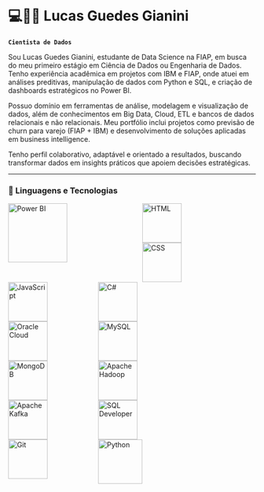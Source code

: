 # 💻👨‍💻 Lucas Guedes Gianini

**`Cientista de Dados`**

Sou Lucas Guedes Gianini, estudante de Data Science na FIAP, em busca do meu primeiro estágio em Ciência de Dados ou Engenharia de Dados. Tenho experiência acadêmica em projetos com IBM e FIAP, onde atuei em análises preditivas, manipulação de dados com Python e SQL, e criação de dashboards estratégicos no Power BI.

Possuo domínio em ferramentas de análise, modelagem e visualização de dados, além de conhecimentos em Big Data, Cloud, ETL e bancos de dados relacionais e não relacionais. Meu portfólio inclui projetos como previsão de churn para varejo (FIAP + IBM) e desenvolvimento de soluções aplicadas em business intelligence.

Tenho perfil colaborativo, adaptável e orientado a resultados, buscando transformar dados em insights práticos que apoiem decisões estratégicas.

---


### 🤖 Linguagens e Tecnologias

<p>

<img 
    align="left" 
    alt="Power BI" 
    title="Power BI"
    width="120px" 
    style="padding-right: 150px;" 
    src="https://thimantha.wordpress.com/wp-content/uploads/2018/08/maxresdefault1.jpg"
/>

<img 
    align="left" 
    alt="HTML"
    title="HTML" 
    width="80px" 
    style="padding-right: 100px;" 
    src="https://cdn.jsdelivr.net/gh/devicons/devicon@latest/icons/html5/html5-original.svg" 
/>
<img 
    align="left" 
    alt="CSS" 
    title="CSS"
    width="80px" 
    style="padding-right: 100px;" 
    src="https://cdn.jsdelivr.net/gh/devicons/devicon@latest/icons/css3/css3-original.svg" 
/>
<img 
    align="left" 
    alt="JavaScript" 
    title="JavaScript"
    width="80px" 
    style="padding-right: 100px;" 
    src="https://cdn.jsdelivr.net/gh/devicons/devicon@latest/icons/javascript/javascript-original.svg" 
/>
<img 
    align="left" 
    alt="C#"
    title="C#" 
    width="80px" 
    style="padding-right: 100px;" 
    src="https://cdn.jsdelivr.net/gh/devicons/devicon@latest/icons/csharp/csharp-original.svg"
/>
<img 
    align="left" 
    alt="Oracle Cloud"
    title="Oracle Cloud" 
    width="80px" 
    style="padding-right: 100px;" 
    src="https://cdn.jsdelivr.net/gh/devicons/devicon@latest/icons/oracle/oracle-original.svg"
/>
<img 
    align="left" 
    alt="MySQL" 
    title="MySQL"
    width="80px" 
    style="padding-right: 100px;" 
    src="https://cdn.jsdelivr.net/gh/devicons/devicon@latest/icons/mysql/mysql-original-wordmark.svg"
/>
<img 
    align="left" 
    alt="MongoDB"
    title="MongoDB" 
    width="80px" 
    style="padding-right: 100px;" 
    src="https://cdn.jsdelivr.net/gh/devicons/devicon@latest/icons/mongodb/mongodb-original-wordmark.svg" 
/>
<img 
    align="left" 
    alt="Apache Hadoop" 
    title="Apache Hadoop"
    width="80px" 
    style="padding-right: 100px;" 
    src="https://cdn.jsdelivr.net/gh/devicons/devicon@latest/icons/hadoop/hadoop-original-wordmark.svg"
/>
<img 
    align="left" 
    alt="Apache Kafka" 
    title="Apache Kafka"
    width="80px" 
    style="padding-right: 100px;" 
    src="https://cdn.jsdelivr.net/gh/devicons/devicon@latest/icons/apachekafka/apachekafka-original-wordmark.svg"
/>
<img 
    align="left" 
    alt="SQL Developer" 
    title="SQL Developer"
    width="80px" 
    style="padding-right: 100px;" 
    src="https://cdn.jsdelivr.net/gh/devicons/devicon@latest/icons/sqldeveloper/sqldeveloper-original.svg" 
/>
<img 
    align="left" 
    alt="Git" 
    title="Git"
    width="80px" 
    style="padding-right: 100px;" 
    src="https://cdn.jsdelivr.net/gh/devicons/devicon@latest/icons/git/git-original.svg" 
/>
<img 
    align="left" 
    alt="Python" 
    title="Python"
    width="90px" 
    style="padding-right: 110px;" 
    src="https://cdn.jsdelivr.net/gh/devicons/devicon@latest/icons/python/python-original.svg" 
/>

</p>
